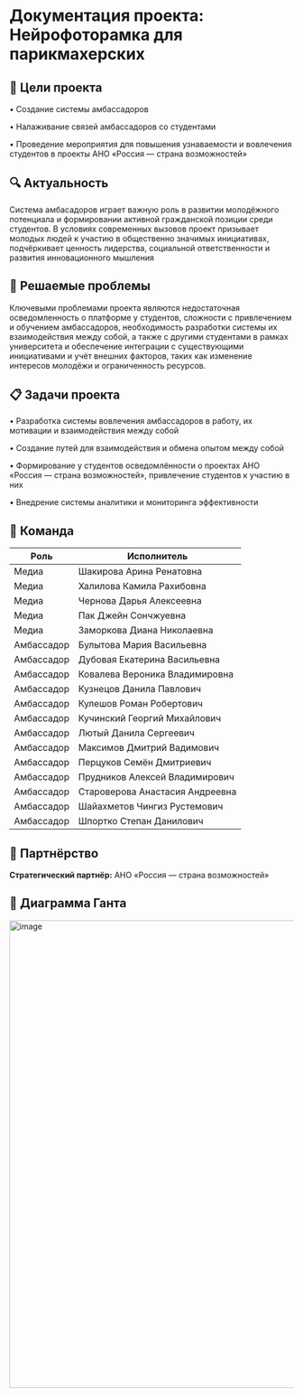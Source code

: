 # Документация проекта: Нейрофоторамка для парикмахерских

## 📌 Цели проекта
• Создание системы амбассадоров
 
• Налаживание связей амбассадоров со студентами

• Проведение мероприятия для повышения узнаваемости и вовлечения студентов в проекты АНО «Россия — страна возможностей»

## 🔍 Актуальность
Система амбасадоров играет важную роль в развитии
молодёжного потенциала и формировании активной
гражданской позиции среди студентов. В условиях
современных вызовов проект призывает молодых людей к
участию в общественно значимых инициативах,
подчёркивает ценность лидерства, социальной
ответственности и развития инновационного мышления

## 🎯 Решаемые проблемы
Ключевыми проблемами проекта являются недостаточная
осведомленность о платформе у студентов, сложности с
привлечением и обучением амбассадоров, необходимость
разработки системы их взаимодействия между собой, а
также с другими студентами в рамках университета и
обеспечение интеграции с существующими инициативами
и учёт внешних факторов, таких как изменение интересов
молодёжи и ограниченность ресурсов.


## 📋 Задачи проекта
• Разработка системы вовлечения амбассадоров в работу, их мотивации и взаимодействия между собой

• Создание путей для взаимодействия и обмена опытом между собой

• Формирование у студентов осведомлённости о проектах АНО «Россия — страна возможностей», привлечение студентов к участию в них

• Внедрение системы аналитики и мониторинга эффективности

## 👥 Команда
| Роль | Исполнитель |
|------|-------------|
| Медиа | Шакирова Арина Ренатовна |
| Медиа | Халилова Камила Рахибовна |
| Медиа | Чернова Дарья Алексеевна |
| Медиа | Пак Джейн Сончжуевна |
| Медиа | Заморкова Диана Николаевна |
| Амбассадор | Булытова Мария Васильевна |
| Амбассадор | Дубовая Екатерина Васильевна |
| Амбассадор | Ковалева Вероника Владимировна |
| Амбассадор | Кузнецов Данила Павлович |
| Амбассадор | Кулешов Роман Робертович |
| Амбассадор | Кучинский Георгий Михайлович |
| Амбассадор | Лютый Данила Сергеевич |
| Амбассадор | Максимов Дмитрий Вадимович |
| Амбассадор | Перцуков Семён Дмитриевич |
| Амбассадор | Прудников Алексей Владимирович |
| Амбассадор | Староверова Анастасия Андреевна |
| Амбассадор | Шайахметов Чингиз Рустемович |
| Амбассадор | Шпортко Степан Данилович |

## 🤝 Партнёрство
**Стратегический партнёр:**  АНО «Россия — страна возможностей»


## 📅 Диаграмма Ганта
<img width="828" alt="image" src="https://github.com/user-attachments/assets/75b3967a-0436-4273-b8e3-112673281682" />
